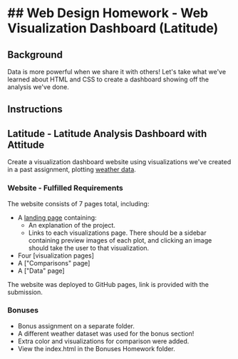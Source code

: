 # ## Web Design Homework - Web Visualization Dashboard (Latitude)

## Background

Data is more powerful when we share it with others! Let's take what we've learned about HTML and CSS to create a dashboard showing off the analysis we've done.

## Instructions

## Latitude - Latitude Analysis Dashboard with Attitude

Create a visualization dashboard website using visualizations we've created in a past assignment, plotting [weather data](Resources/cities.csv).

### Website - Fulfilled Requirements

The website consists of 7 pages total, including:

* A [landing page](#landing-page) containing:
  * An explanation of the project.
  * Links to each visualizations page. There should be a sidebar containing preview images of each plot, and clicking an image should take the user to that visualization.
* Four [visualization pages]
* A ["Comparisons" page]
* A ["Data" page]

The website was deployed to GitHub pages, link is provided with the submission.

### Bonuses

* Bonus assignment on a separate folder.
* A different weather dataset was used for the bonus section! 
* Extra color and visualizations for comparison were added.  
* View the index.html in the  Bonuses Homework folder. 